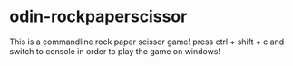 # odin-rockpaperscissor

This is a commandline rock paper scissor game!
press ctrl + shift + c and switch to console in order to play the game on windows!